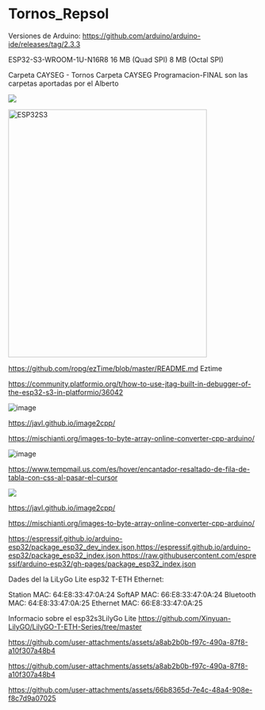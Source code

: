 # Tornos_Repsol

Versiones de Arduino:
https://github.com/arduino/arduino-ide/releases/tag/2.3.3

ESP32-S3-WROOM-1U-N16R8 16 MB (Quad SPI) 8 MB (Octal SPI)

Carpeta CAYSEG - Tornos
Carpeta CAYSEG Programacion-FINAL  son las carpetas aportadas por el Alberto
   <p align="left" width="200" height="200">
   <img src="https://img.shields.io/badge/STATUS-EN%20DESAROLLO-green">
   </p>
   <p align="left" width="110px">
   <image src="https://github.com/user-attachments/assets/68bdf784-0488-40cf-bd5a-d26d58f1dddd" alt="ESP32S3" width="400" height="500">
   <p align="left">
   
https://github.com/ropg/ezTime/blob/master/README.md    Eztime

https://community.platformio.org/t/how-to-use-jtag-built-in-debugger-of-the-esp32-s3-in-platformio/36042

![image](https://github.com/user-attachments/assets/4a6abd4d-e9ba-42c2-889f-5f19a6d9fa09)

https://javl.github.io/image2cpp/

https://mischianti.org/images-to-byte-array-online-converter-cpp-arduino/

![image](https://github.com/user-attachments/assets/f3b7dc4e-2405-4504-bd81-8fd9c0f84e7c)


https://www.tempmail.us.com/es/hover/encantador-resaltado-de-fila-de-tabla-con-css-al-pasar-el-cursor

   <p align="left" width="100" height="100">
      <image src="https://github.com/user-attachments/assets/4ce2139b-1465-4b13-a4a1-10e05cf591e9">
   </p>


   https://javl.github.io/image2cpp/

   https://mischianti.org/images-to-byte-array-online-converter-cpp-arduino/

https://espressif.github.io/arduino-esp32/package_esp32_dev_index.json,https://espressif.github.io/arduino-esp32/package_esp32_index.json,https://raw.githubusercontent.com/espressif/arduino-esp32/gh-pages/package_esp32_index.json

Dades del la LiLyGo Lite esp32 T-ETH  Ethernet:

Station MAC:   64:E8:33:47:0A:24
SoftAP MAC:    66:E8:33:47:0A:24
Bluetooth MAC: 64:E8:33:47:0A:25
Ethernet MAC:  66:E8:33:47:0A:25

Informacio sobre el esp32s3LilyGo Lite
https://github.com/Xinyuan-LilyGO/LilyGO-T-ETH-Series/tree/master

https://github.com/user-attachments/assets/a8ab2b0b-f97c-490a-87f8-a10f307a48b4


https://github.com/user-attachments/assets/a8ab2b0b-f97c-490a-87f8-a10f307a48b4
 
https://github.com/user-attachments/assets/66b8365d-7e4c-48a4-908e-f8c7d9a07025


